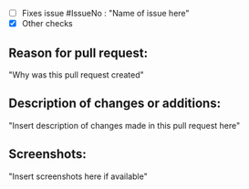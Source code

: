 - [ ] Fixes issue #IssueNo : "Name of issue here"
- [x] Other checks

## Reason for pull request:
"Why was this pull request created"

## Description of changes or additions:
"Insert description of changes made in this pull request here"

## Screenshots:
"Insert screenshots here if available"
